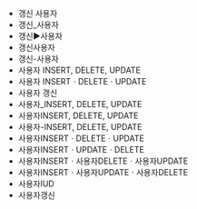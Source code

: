 ﻿- 갱신 사용자
- 갱신_사용자
- 갱신▶️사용자
- 갱신사용자
- 갱신-사용자
- 사용자 INSERT, DELETE, UPDATE
- 사용자 INSERTㆍDELETEㆍUPDATE
- 사용자 갱신
- 사용자_INSERT, DELETE, UPDATE
- 사용자INSERT, DELETE, UPDATE
- 사용자-INSERT, DELETE, UPDATE
- 사용자INSERTㆍDELETEㆍUPDATE
- 사용자INSERTㆍUPDATEㆍDELETE
- 사용자INSERTㆍ사용자DELETEㆍ사용자UPDATE
- 사용자INSERTㆍ사용자UPDATEㆍ사용자DELETE
- 사용자IUD
- 사용자갱신
